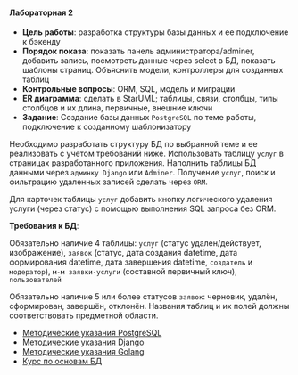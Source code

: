 #### Лабораторная 2

- **Цель работы**: разработка структуры базы данных и ее подключение к бэкенду 
- **Порядок показа**: показать панель администратора/adminer, добавить запись, посмотреть данные через select в БД, показать шаблоны страниц. Объяснить модели, контроллеры для созданных таблиц
- **Контрольные вопросы**: ORM, SQL, модель и миграции
- **ER диаграмма**: сделать в StarUML; таблицы, связи, столбцы, типы столбцов и их длина, первичные, внешние ключи
- **Задание**: Создание базы данных `PostgreSQL` по теме работы, подключение к созданному шаблонизатору

Необходимо разработать структуру БД по выбранной теме и ее реализовать с учетом требований ниже. Использовать таблицу `услуг` в страницах разработанного приложения. Наполнить таблицы БД данными через `админку Django` или `Adminer`. Получение `услуг`, поиск и фильтрацию удаленных записей сделать через `ORM`.

Для карточек таблицы `услуг` добавить кнопку логического удаления услуги (через статус) с помощью выполнения SQL запроса без ORM.

**Требования к БД**: 

Обязательно наличие 4 таблицы: `услуг` (статус удален/действует, изображение), `заявок` (статус, дата создания datetime, дата формирования datetime, дата завершения datetime, `создатель` и `модератор`), `м-м заявки-услуги` (составной первичный ключ), `пользователей`

Обязательно наличие 5 или более статусов `заявок`: черновик, удалён, сформирован, завершён, отклонён. Названия таблиц и их полей должны соответствовать предметной области. 

* [Методические указания PostgreSQL](/tutorials/lab2-db/README.md)
* [Методические указания Django](/tutorials/lab2-py/lab2_tutorial.md)
* [Методические указания Golang](/tutorials/lab2-go/README.md)
* [Курс по основам БД](https://aiintro.docs.iu5edu.ru/docs/db/)
